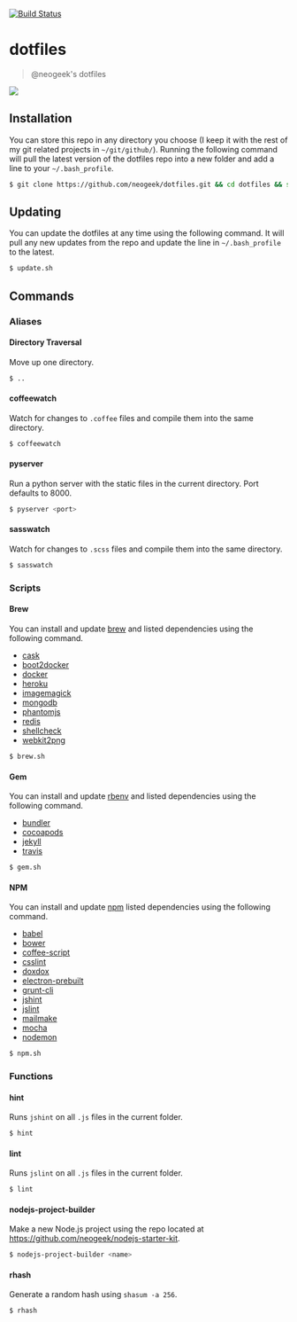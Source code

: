 [![Build Status](https://travis-ci.org/neogeek/dotfiles.svg?branch=master)](https://travis-ci.org/neogeek/dotfiles)

# dotfiles

> @neogeek's dotfiles

![](http://i.imgur.com/Ght2rMp.png)

## Installation

You can store this repo in any directory you choose (I keep it with the rest of my git related projects in `~/git/github/`). Running the following command will pull the latest version of the dotfiles repo into a new folder and add a line to your `~/.bash_profile`.

```bash
$ git clone https://github.com/neogeek/dotfiles.git && cd dotfiles && source bootstrap.sh
```

## Updating

You can update the dotfiles at any time using the following command. It will pull any new updates from the repo and update the line in `~/.bash_profile` to the latest.

```bash
$ update.sh
```

## Commands

### Aliases

#### Directory Traversal

Move up one directory.

```bash
$ ..
```

#### coffeewatch

Watch for changes to `.coffee` files and compile them into the same directory.

```bash
$ coffeewatch
```

#### pyserver

Run a python server with the static files in the current directory. Port defaults to 8000.

```bash
$ pyserver <port>
```

#### sasswatch

Watch for changes to `.scss` files and compile them into the same directory.

```bash
$ sasswatch
```

### Scripts

#### Brew

You can install and update [brew](http://brew.sh) and listed dependencies using the following command.

- [cask](http://caskroom.io)
- [boot2docker](http://boot2docker.io)
- [docker](https://www.docker.com)
- [heroku](https://toolbelt.heroku.com/standalone)
- [imagemagick](http://www.imagemagick.org/script/index.php)
- [mongodb](https://www.mongodb.org)
- [phantomjs](http://phantomjs.org)
- [redis](http://redis.io)
- [shellcheck](https://github.com/koalaman/shellcheck)
- [webkit2png](http://www.paulhammond.org/webkit2png/)

```bash
$ brew.sh
```

#### Gem

You can install and update [rbenv](https://github.com/sstephenson/rbenv) and listed dependencies using the following command.

- [bundler](http://bundler.io)
- [cocoapods](https://cocoapods.org)
- [jekyll](http://jekyllrb.com)
- [travis](https://github.com/travis-ci/travis.rb)

```bash
$ gem.sh
```

#### NPM

You can install and update [npm](https://www.npmjs.com) listed dependencies using the following command.

- [babel](https://babeljs.io)
- [bower](http://bower.io)
- [coffee-script](http://coffeescript.org)
- [csslint](https://github.com/CSSLint/csslint)
- [doxdox](http://doxdox.org)
- [electron-prebuilt](https://github.com/mafintosh/electron-prebuilt)
- [grunt-cli](http://gruntjs.com)
- [jshint](https://www.npmjs.com/package/jshint)
- [jslint](https://www.npmjs.com/package/jslint)
- [mailmake](https://github.com/neogeek/mailmake)
- [mocha](http://mochajs.org)
- [nodemon](https://github.com/remy/nodemon)

```bash
$ npm.sh
```

### Functions

#### hint

Runs `jshint` on all `.js` files in the current folder.

```bash
$ hint
```

#### lint

Runs `jslint` on all `.js` files in the current folder.

```bash
$ lint
```

#### nodejs-project-builder

Make a new Node.js project using the repo located at <https://github.com/neogeek/nodejs-starter-kit>.

```bash
$ nodejs-project-builder <name>
```

#### rhash

Generate a random hash using `shasum -a 256`.

```bash
$ rhash
```
